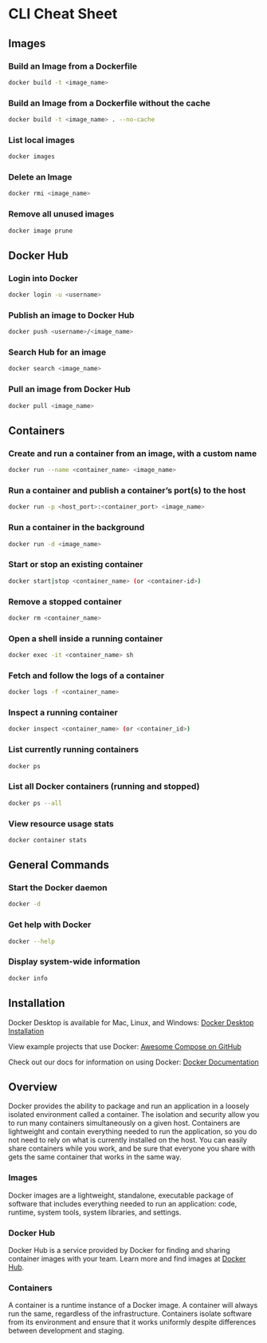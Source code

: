 # CLI Cheat Sheet

## Images

### Build an Image from a Dockerfile
```bash
docker build -t <image_name> 
```

### Build an Image from a Dockerfile without the cache
```bash
docker build -t <image_name> . --no-cache 
```

### List local images
```bash
docker images 
```

### Delete an Image
```bash
docker rmi <image_name> 
```

### Remove all unused images
```bash
docker image prune 
```

## Docker Hub

### Login into Docker
```bash
docker login -u <username>
```

### Publish an image to Docker Hub
```bash
docker push <username>/<image_name>
```

### Search Hub for an image
```bash
docker search <image_name>
```

### Pull an image from Docker Hub
```bash
docker pull <image_name>
```

## Containers

### Create and run a container from an image, with a custom name
```bash
docker run --name <container_name> <image_name>
```

### Run a container and publish a container’s port(s) to the host
```bash
docker run -p <host_port>:<container_port> <image_name>
```

### Run a container in the background
```bash
docker run -d <image_name>
```

### Start or stop an existing container
```bash
docker start|stop <container_name> (or <container-id>)
```

### Remove a stopped container
```bash
docker rm <container_name>
```

### Open a shell inside a running container
```bash
docker exec -it <container_name> sh
```

### Fetch and follow the logs of a container
```bash
docker logs -f <container_name>
```

### Inspect a running container
```bash
docker inspect <container_name> (or <container_id>)
```

### List currently running containers
```bash
docker ps
```

### List all Docker containers (running and stopped)
```bash
docker ps --all
```

### View resource usage stats
```bash
docker container stats
```

## General Commands

### Start the Docker daemon
```bash
docker -d
```

### Get help with Docker
```bash
docker --help
```

### Display system-wide information
```bash
docker info
```

## Installation

Docker Desktop is available for Mac, Linux, and Windows:
[Docker Desktop Installation](https://docs.docker.com/desktop)

View example projects that use Docker:
[Awesome Compose on GitHub](https://github.com/docker/awesome-compose)

Check out our docs for information on using Docker:
[Docker Documentation](https://docs.docker.com)

## Overview

Docker provides the ability to package and run an application in a loosely isolated environment called a container. The isolation and security allow you to run many containers simultaneously on a given host. Containers are lightweight and contain everything needed to run the application, so you do not need to rely on what is currently installed on the host. You can easily share containers while you work, and be sure that everyone you share with gets the same container that works in the same way.

### Images
Docker images are a lightweight, standalone, executable package of software that includes everything needed to run an application: code, runtime, system tools, system libraries, and settings.

### Docker Hub
Docker Hub is a service provided by Docker for finding and sharing container images with your team. Learn more and find images at [Docker Hub](https://hub.docker.com).

### Containers
A container is a runtime instance of a Docker image. A container will always run the same, regardless of the infrastructure. Containers isolate software from its environment and ensure that it works uniformly despite differences between development and staging.


